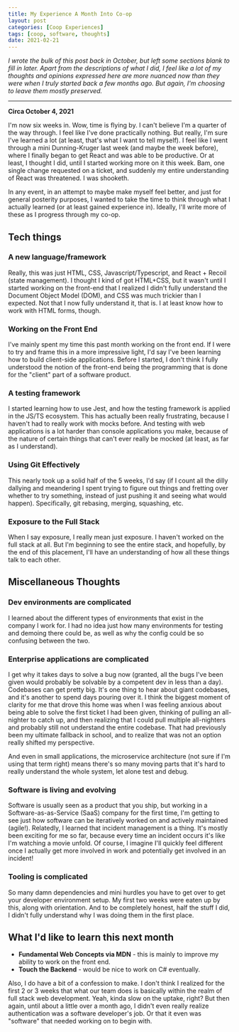 ```yaml
---
title: My Experience A Month Into Co-op
layout: post
categories: [Coop Experiences]
tags: [coop, software, thoughts]
date: 2021-02-21
---
```


*I wrote the bulk of this post back in October, but left some sections blank to fill in later. Apart from the descriptions of what I did, I feel like a lot of my thoughts and opinions expressed here are more nuanced now than they were when I truly started back a few months ago. But again, I'm choosing to leave them mostly preserved.*

-----
**Circa October 4, 2021**

I'm now six weeks in. Wow, time is flying by. I can't believe I'm a quarter of the way through. I feel like I've done practically nothing. But really, I'm sure I've learned a lot (at least, that's what I want to tell myself). I feel like I went through a mini Dunning-Kruger last week (and maybe the week before), where I finally began to get React and was able to be productive. Or at least, I thought I did, until I started working more on it this week. Bam, one single change requested on a ticket, and suddenly my entire understanding of React was threatened. I was shooketh.

In any event, in an attempt to maybe make myself feel better, and just for general posterity purposes, I wanted to take the time to think through what I actually learned (or at least gained experience in). Ideally, I'll write more of these as I progress through my co-op.

## Tech things

### A new language/framework

Really, this was just HTML, CSS, Javascript/Typescript, and React + Recoil (state management). I thought I kind of got HTML+CSS, but
it wasn't until I started working on the front-end that I realized I didn't fully understand the Document Object Model (DOM), and CSS
was much trickier than I expected. Not that I now fully understand it, that is. I at least know how to work with HTML forms, though.

### Working on the Front End

I've mainly spent my time this past month working on the front end. If I were to try and frame this in a more impressive light, I'd say I've been learning how to build client-side applications. Before I started, I don't think I fully understood the notion of the front-end being the programming that is done for the "client" part of a software product.

### A testing framework

I started learning how to use Jest, and how the testing framework is applied in the JS/TS ecosystem. This has actually been really frustrating, because I haven't had to really work with mocks before. And testing with web applications is a lot harder than console applications you make, because of the nature of certain things that can't ever really be mocked (at least, as far as I understand).

### Using Git Effectively

This nearly took up a solid half of the 5 weeks, I'd say (if I count all the dilly dallying and meandering I spent trying to figure out things and fretting over whether to try something, instead of just pushing it and seeing what would happen). Specifically, git rebasing, merging, squashing, etc.

### Exposure to the Full Stack

When I say exposure, I really mean just exposure. I haven't worked on the full stack at all. But I'm beginning to see the entire stack, and hopefully, by the end of this placement, I'll have an understanding of how all these things talk to each other.

## Miscellaneous Thoughts

### Dev environments are complicated

I learned about the different types of environments that exist in the company I work for. I had no idea just how many environments for testing and demoing there could be, as well as why the config could be so confusing between the two.

### Enterprise applications are complicated

I get why it takes days to solve a bug now (granted, all the bugs I've been given would probably be solvable by a competent dev in less than a day). Codebases can get pretty big. It's one thing to hear about giant codebases, and it's another to spend days pouring over it. I think the biggest moment of clarity for me that drove this home was when I was feeling anxious about being able to solve the first ticket I had been given, thinking of pulling an all-nighter to catch up, and then realizing that I could pull multiple all-nighters and probably still not understand the entire codebase. That had previously been my ultimate fallback in school, and to realize that was not an option really shifted my perspective.

And even in small applications, the microservice architecture (not sure if I'm using that term right) means there's so many moving parts that it's hard to really understand the whole system, let alone test and debug.

### Software is living and evolving

Software is usually seen as a product that you ship, but working in a Software-as-as-Service (SaaS) company for the first time, I'm getting to see just how software can be iteratively worked on and actively maintained (agile!). Relatedly, I learned that incident management is a thing. It's mostly been exciting for me so far, because every time an incident occurs it's like I'm watching a movie unfold. Of course, I imagine I'll quickly feel different once I actually get more involved in work and potentially get involved in an incident!

### Tooling is complicated

So many damn dependencies and mini hurdles you have to get over to get your developer environment setup. My first two weeks were eaten up by this, along with orientation. And to be completely honest, half the stuff I did, I didn't fully understand why I was doing them in the first place.

## What I'd like to learn this next month

- **Fundamental Web Concepts via MDN** - this is mainly to improve my ability to work on the front end.
- **Touch the Backend** - would be nice to work on C# eventually.

Also, I do have a bit of a confession to make. I don't think I realized for the first 2 or 3 weeks that what our team does is basically within the realm of full stack web development. Yeah, kinda slow on the uptake, right? But then again, until about a little over a month ago, I didn't even really realize authentication was a software developer's job. Or that it even was "software" that needed working on to begin with.

